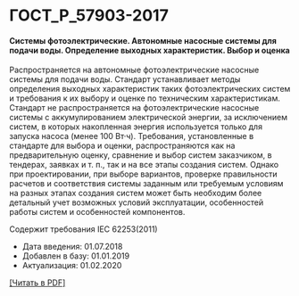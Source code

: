 # ГОСТ_Р_57903-2017

#### Системы фотоэлектрические. Автономные насосные системы для подачи воды. Определение выходных характеристик. Выбор и оценка

Распространяется на автономные фотоэлектрические насосные системы для подачи воды. Стандарт устанавливает методы определения выходных характеристик таких фотоэлектрических систем и требования к их выбору и оценке по техническим характеристикам. Стандарт не распространяется на фотоэлектрические насосные системы с аккумулированием электрической энергии, за исключением систем, в которых накопленная энергия используется только для запуска насоса (менее 100 Вт·ч). Требования, установленные в стандарте для выбора и оценки, распространяются как на предварительную оценку, сравнение и выбор систем заказчиком, в тендерах, заявках и т. п., так и на все этапы создания систем. Однако при проектировании, при выборе вариантов, проверке правильности расчетов и соответствия системы заданным или требуемым условиям на разных этапах создания систем может быть необходим более детальный учет возможных условий эксплуатации, особенностей работы систем и особенностей компонентов.

Содержит требования IEC 62253(2011)

- Дата введения: 01.07.2018
- Добавлен в базу: 01.01.2019
- Актуализация: 01.02.2020

<a onclick="openFileCallback('https://standartgost.ru/g/ГОСТ_Р_57903-2017.pdf', 'ГОСТ_Р_57903-2017.pdf');" href="#">[Читать в PDF]</a>